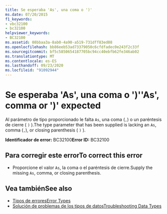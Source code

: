 ```yaml
---
title: Se esperaba 'As', una coma o ')'
ms.date: 07/20/2015
f1_keywords:
- vbc32100
- bc32100
helpviewer_keywords:
- BC32100
ms.assetid: 08bbaa3a-8ab0-4a90-a519-731dff83ed08
ms.openlocfilehash: bb86eeb53ad73379050c6cfdfadec0e243f2c33f
ms.sourcegitcommit: bf5c5850654187705bc94cc40ebfb62fe346ab02
ms.translationtype: MT
ms.contentlocale: es-ES
ms.lasthandoff: 09/23/2020
ms.locfileid: "91092944"
---
```

# <a name="as-comma-or--expected"></a><span data-ttu-id="db08a-102">Se esperaba 'As', una coma o ')'</span><span class="sxs-lookup"><span data-stu-id="db08a-102">'As', comma or ')' expected</span></span>

<span data-ttu-id="db08a-103">Al parámetro de tipo proporcionado le falta `As`, una coma (`,`) o un paréntesis de cierre ( `)` ).</span><span class="sxs-lookup"><span data-stu-id="db08a-103">The type parameter that has been supplied is lacking an `As`, comma (`,`), or closing parenthesis ( `)` ).</span></span>  
  
 <span data-ttu-id="db08a-104">**Identificador de error:** BC32100</span><span class="sxs-lookup"><span data-stu-id="db08a-104">**Error ID:** BC32100</span></span>  
  
## <a name="to-correct-this-error"></a><span data-ttu-id="db08a-105">Para corregir este error</span><span class="sxs-lookup"><span data-stu-id="db08a-105">To correct this error</span></span>  
  
- <span data-ttu-id="db08a-106">Proporcione el valor `As`, la coma o el paréntesis de cierre.</span><span class="sxs-lookup"><span data-stu-id="db08a-106">Supply the missing `As`, comma, or closing parenthesis.</span></span>  
  
## <a name="see-also"></a><span data-ttu-id="db08a-107">Vea también</span><span class="sxs-lookup"><span data-stu-id="db08a-107">See also</span></span>

- [<span data-ttu-id="db08a-108">Tipos de errores</span><span class="sxs-lookup"><span data-stu-id="db08a-108">Error Types</span></span>](../programming-guide/language-features/error-types.md)
- [<span data-ttu-id="db08a-109">Solución de problemas de los tipos de datos</span><span class="sxs-lookup"><span data-stu-id="db08a-109">Troubleshooting Data Types</span></span>](../programming-guide/language-features/data-types/troubleshooting-data-types.md)
